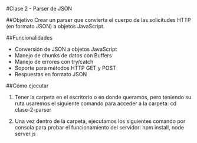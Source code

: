 #Clase 2 - Parser de JSON

##Objetivo
Crear un parser que convierta el cuerpo de las solicitudes HTTP (en formato JSON) a objetos JavaScript.

##Funcionalidades
- Conversión de JSON a objetos JavaScript
- Manejo de chunks de datos con Buffers
- Manejo de errores con try/catch
- Soporte para métodos HTTP GET y POST
- Respuestas en formato JSON

##Cómo ejecutar
1. Tener la carpeta en el escritorio o en donde queramos, pero teniendo su ruta usaremos el siguiente comando para acceder a la carpeta: cd clase-2-parser

2. Una vez dentro de la carpeta, ejecutamos los siguientes comando por consola para probar el funcionamiento del servidor: npm install, node server.js


